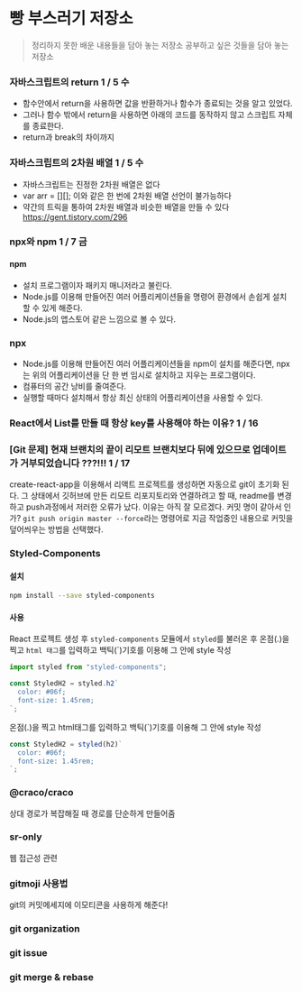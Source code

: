# 빵 부스러기 저장소

> 정리하지 못한 배운 내용들을 담아 놓는 저장소
> 공부하고 싶은 것들을 담아 놓는 저장소

### 자바스크립트의 return 1 / 5 수

- 함수안에서 return을 사용하면 값을 반환하거나 함수가 종료되는 것을 알고 있었다.
- 그러나 함수 밖에서 return을 사용하면 아래의 코드를 동작하지 않고 스크립트 자체를 종료한다.
- return과 break의 차이까지

### 자바스크립트의 2차원 배열 1 / 5 수

- 자바스크립트는 진정한 2차원 배열은 없다
- var arr = [][]; 이와 같은 한 번에 2차원 배열 선언이 불가능하다
- 약간의 트릭을 통하여 2차원 배열과 비슷한 배열을 만들 수 있다
  https://gent.tistory.com/296

### npx와 npm 1 / 7 금

#### npm

- 설치 프로그램이자 패키지 매니저라고 불린다.
- Node.js를 이용해 만들어진 여러 어플리케이션들을 명령어 환경에서 손쉽게 설치할 수 있게 해준다.
- Node.js의 앱스토어 같은 느낌으로 볼 수 있다.

### npx

- Node.js를 이용해 만들어진 여러 어플리케이션들을 npm이 설치를 해준다면, npx는 위의 어플리케이션을 단 한 번 임시로 설치하고 지우는 프로그램이다.
- 컴퓨터의 공간 낭비를 줄여준다.
- 실행할 때마다 설치해서 항상 최신 상태의 어플리케이션을 사용할 수 있다.

### React에서 List를 만들 때 항상 key를 사용해야 하는 이유? 1 / 16

### [Git 문제] 현재 브랜치의 끝이 리모트 브랜치보다 뒤에 있으므로 업데이트가 거부되었습니다 ???!!! 1 / 17

create-react-app을 이용해서 리액트 프로젝트를 생성하면 자동으로 git이 초기화 된다. 그 상태에서 깃허브에 만든 리모트 리포지토리와 연결하려고 할 때, readme를 변경하고 push과정에서 저러한 오류가 났다.
이유는 아직 잘 모르겠다. 커밋 명이 같아서 인가?
`git push origin master --force`라는 명령어로 지금 작업중인 내용으로 커밋을 덮어씌우는 방법을 선택했다.

### Styled-Components

#### 설치

```bash
npm install --save styled-components
```

#### 사용

React 프로젝트 생성 후 `styled-components` 모듈에서 `styled`를 불러온 후 온점(.)을 찍고 `html 태그`를 입력하고 백틱(`)기호를 이용해 그 안에 style 작성

```jsx
import styled from "styled-components";

const StyledH2 = styled.h2`
  color: #06f;
  font-size: 1.45rem;
`;
```

온점(.)을 찍고 html태그를 입력하고 백틱(`)기호를 이용해 그 안에 style 작성

```jsx
const StyledH2 = styled(h2)`
  color: #06f;
  font-size: 1.45rem;
`;
```

### @craco/craco

상대 경로가 복잡해질 때 경로를 단순하게 만들어줌

### sr-only

웹 접근성 관련

### gitmoji 사용법

git의 커밋메세지에 이모티콘을 사용하게 해준다!

### git organization

### git issue

### git merge & rebase
